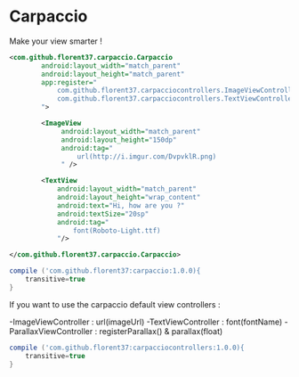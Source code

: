 # Carpaccio

Make your view smarter !

```xml
<com.github.florent37.carpaccio.Carpaccio
        android:layout_width="match_parent"
        android:layout_height="match_parent"
        app:register="
            com.github.florent37.carpacciocontrollers.ImageViewController;
            com.github.florent37.carpacciocontrollers.TextViewController
        ">

        <ImageView
             android:layout_width="match_parent"
             android:layout_height="150dp"
             android:tag="
                 url(http://i.imgur.com/DvpvklR.png)
             " />

        <TextView
            android:layout_width="match_parent"
            android:layout_height="wrap_content"
            android:text="Hi, how are you ?"
            android:textSize="20sp"
            android:tag="
                font(Roboto-Light.ttf)
            "/>

</com.github.florent37.carpaccio.Carpaccio>
```

```groovy
compile ('com.github.florent37:carpaccio:1.0.0){
    transitive=true
}
```

If you want to use the carpaccio default view controllers :

-ImageViewController : url(imageUrl)
-TextViewController : font(fontName)
-ParallaxViewController : registerParallax() & parallax(float)

```groovy
compile ('com.github.florent37:carpacciocontrollers:1.0.0){
    transitive=true
}
```